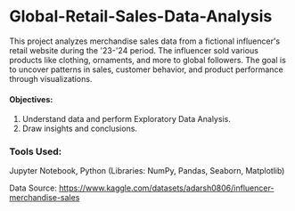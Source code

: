 # Global-Retail-Sales-Data-Analysis

This project analyzes merchandise sales data from a fictional influencer's retail website during the '23-'24 period. The influencer sold various products like clothing, ornaments, and more to global followers. The goal is to uncover patterns in sales, customer behavior, and product performance through visualizations.

#### Objectives:
1. Understand data and perform Exploratory Data Analysis.
2. Draw insights and conclusions.

### Tools Used:
Jupyter Notebook, Python (Libraries: NumPy, Pandas, Seaborn, Matplotlib)

Data Source: https://www.kaggle.com/datasets/adarsh0806/influencer-merchandise-sales

